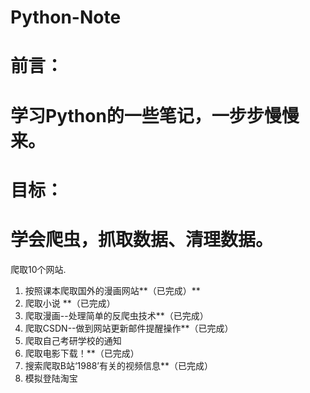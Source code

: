 # Python-Note
# 前言：
# 学习Python的一些笔记，一步步慢慢来。
# 目标：
# 学会爬虫，抓取数据、清理数据。
爬取10个网站.
1. 按照课本爬取国外的漫画网站**（已完成）**
2. 爬取小说 **（已完成）
3. 爬取漫画--处理简单的反爬虫技术**（已完成）
4. 爬取CSDN--做到网站更新邮件提醒操作**（已完成）
5. 爬取自己考研学校的通知
6. 爬取电影下载！**（已完成）
7. 搜索爬取B站‘1988’有关的视频信息**（已完成）
8. 模拟登陆淘宝





